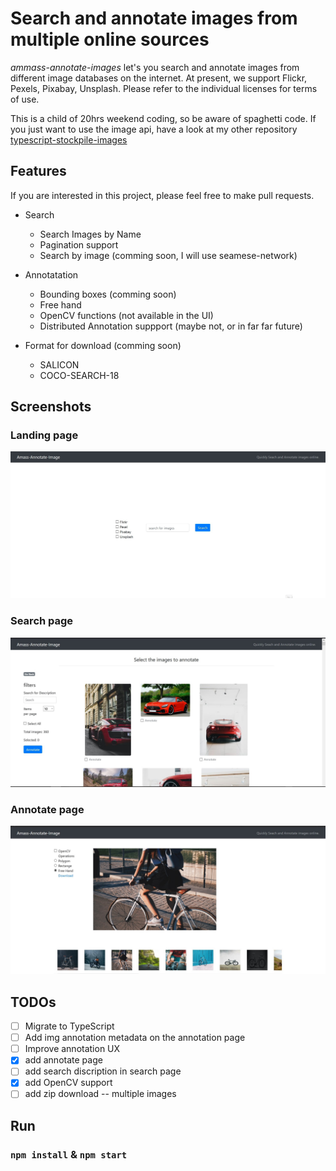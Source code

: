 # Search and annotate images from multiple online sources

*ammass-annotate-images* let's you search and annotate images from different image databases on the internet. At present, we support Flickr, Pexels, Pixabay, Unsplash.
Please refer to the individual licenses for terms of use.

This is a child of 20hrs weekend coding, so be aware of spaghetti code. If you just want to use the image api, have a look at my other repository [typescript-stockpile-images](https://github.com/ssaket/typescript-stockpile-images)

## Features

If you are interested in this project, please feel free to make pull requests.

- Search
  - Search Images by Name
  - Pagination support
  - Search by image (comming soon, I will use seamese-network)

- Annotatation
  - Bounding boxes (comming soon)
  - Free hand
  - OpenCV functions (not available in the UI)
  - Distributed Annotation suppport (maybe not, or in far far future)

- Format for download (comming soon)
  - SALICON
  - COCO-SEARCH-18

## Screenshots

### Landing page

![Landing Page](/demo/mainwindow.jpg)

### Search page

![Search Page](/demo/searchWindow.jpg)

### Annotate page

![Annotate Page](demo/annotate.jpg)

## TODOs

- [ ] Migrate to TypeScript
- [ ] Add img annotation metadata on the annotation page
- [ ] Improve annotation UX
- [X] add annotate page
- [ ] add search discription in search page
- [X] add OpenCV support
- [ ] add zip download -- multiple images

## Run

### `npm install` & `npm start`
